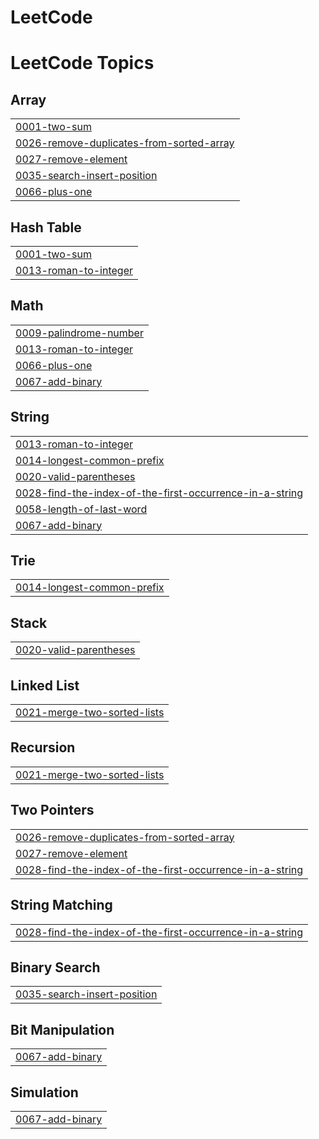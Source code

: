 # LeetCode
<!---LeetCode Topics Start-->
# LeetCode Topics
## Array
|  |
| ------- |
| [0001-two-sum](https://github.com/Jusang98/LeetCode/tree/master/0001-two-sum) |
| [0026-remove-duplicates-from-sorted-array](https://github.com/Jusang98/LeetCode/tree/master/0026-remove-duplicates-from-sorted-array) |
| [0027-remove-element](https://github.com/Jusang98/LeetCode/tree/master/0027-remove-element) |
| [0035-search-insert-position](https://github.com/Jusang98/LeetCode/tree/master/0035-search-insert-position) |
| [0066-plus-one](https://github.com/Jusang98/LeetCode/tree/master/0066-plus-one) |
## Hash Table
|  |
| ------- |
| [0001-two-sum](https://github.com/Jusang98/LeetCode/tree/master/0001-two-sum) |
| [0013-roman-to-integer](https://github.com/Jusang98/LeetCode/tree/master/0013-roman-to-integer) |
## Math
|  |
| ------- |
| [0009-palindrome-number](https://github.com/Jusang98/LeetCode/tree/master/0009-palindrome-number) |
| [0013-roman-to-integer](https://github.com/Jusang98/LeetCode/tree/master/0013-roman-to-integer) |
| [0066-plus-one](https://github.com/Jusang98/LeetCode/tree/master/0066-plus-one) |
| [0067-add-binary](https://github.com/Jusang98/LeetCode/tree/master/0067-add-binary) |
## String
|  |
| ------- |
| [0013-roman-to-integer](https://github.com/Jusang98/LeetCode/tree/master/0013-roman-to-integer) |
| [0014-longest-common-prefix](https://github.com/Jusang98/LeetCode/tree/master/0014-longest-common-prefix) |
| [0020-valid-parentheses](https://github.com/Jusang98/LeetCode/tree/master/0020-valid-parentheses) |
| [0028-find-the-index-of-the-first-occurrence-in-a-string](https://github.com/Jusang98/LeetCode/tree/master/0028-find-the-index-of-the-first-occurrence-in-a-string) |
| [0058-length-of-last-word](https://github.com/Jusang98/LeetCode/tree/master/0058-length-of-last-word) |
| [0067-add-binary](https://github.com/Jusang98/LeetCode/tree/master/0067-add-binary) |
## Trie
|  |
| ------- |
| [0014-longest-common-prefix](https://github.com/Jusang98/LeetCode/tree/master/0014-longest-common-prefix) |
## Stack
|  |
| ------- |
| [0020-valid-parentheses](https://github.com/Jusang98/LeetCode/tree/master/0020-valid-parentheses) |
## Linked List
|  |
| ------- |
| [0021-merge-two-sorted-lists](https://github.com/Jusang98/LeetCode/tree/master/0021-merge-two-sorted-lists) |
## Recursion
|  |
| ------- |
| [0021-merge-two-sorted-lists](https://github.com/Jusang98/LeetCode/tree/master/0021-merge-two-sorted-lists) |
## Two Pointers
|  |
| ------- |
| [0026-remove-duplicates-from-sorted-array](https://github.com/Jusang98/LeetCode/tree/master/0026-remove-duplicates-from-sorted-array) |
| [0027-remove-element](https://github.com/Jusang98/LeetCode/tree/master/0027-remove-element) |
| [0028-find-the-index-of-the-first-occurrence-in-a-string](https://github.com/Jusang98/LeetCode/tree/master/0028-find-the-index-of-the-first-occurrence-in-a-string) |
## String Matching
|  |
| ------- |
| [0028-find-the-index-of-the-first-occurrence-in-a-string](https://github.com/Jusang98/LeetCode/tree/master/0028-find-the-index-of-the-first-occurrence-in-a-string) |
## Binary Search
|  |
| ------- |
| [0035-search-insert-position](https://github.com/Jusang98/LeetCode/tree/master/0035-search-insert-position) |
## Bit Manipulation
|  |
| ------- |
| [0067-add-binary](https://github.com/Jusang98/LeetCode/tree/master/0067-add-binary) |
## Simulation
|  |
| ------- |
| [0067-add-binary](https://github.com/Jusang98/LeetCode/tree/master/0067-add-binary) |
<!---LeetCode Topics End-->